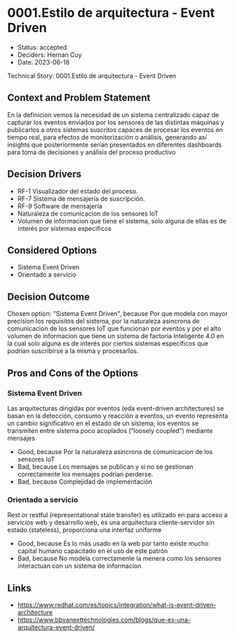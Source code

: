 # 0001.Estilo de arquitectura - Event Driven

* Status: accepted
* Deciders: Hernan Cuy
* Date: 2023-06-18

Technical Story: 0001.Estilo de arquitectura - Event Driven

## Context and Problem Statement

En la definicion vemos la necesidad de un sistema centralizado capaz de capturar los eventos enviados por los sensores de las distintas máquinas y publicarlos a otros sistemas suscritos capaces de procesar los eventos en tiempo real, para efectos de monitorización o análisis, generando así insights que posteriormente serían presentados en diferentes dashboards para toma de decisiones y análisis del proceso productivo

## Decision Drivers

* RF-1 Visualizador del estado del proceso.
* RF-7 Sistema de mensajería de suscripción.
* RF-9 Software de mensajería
* Naturaleza de comunicacion de los sensores IoT
* Volumen de informacion que tiene el sistema, solo alguna de ellas es de interés por sistemas especificos

## Considered Options

* Sistema Event Driven
* Orientado a servicio

## Decision Outcome

Chosen option: "Sistema Event Driven", because Por que modela con mayor precision los requisitos del sistema, por la naturaleza asincrona de comunicacion de los sensores IoT que funcionan por eventos y por el alto volumen de informacion que tiene un sistema de factoria Inteligente 4.0 en la cual solo alguna es de interés por ciertos sistemas especificos que podrian suscribirse a la misma y procesarlos.

## Pros and Cons of the Options

### Sistema Event Driven

Las arquitecturas dirigidas por eventos (eda event-driven architectures) se basan en la detección, consumo y reacción a eventos, un evento representa un cambio significativo en el estado de un sistema, los eventos se transmiten entre sistema poco acoplados (“loosely coupled”) mediante mensajes

* Good, because Por la naturaleza asincrona de comunicacion de los sensores IoT
* Bad, because Los mensajes se publican y si no se gestionan correctamente los mensajes podrian perderse.
* Bad, because Complejidad de implementación

### Orientado a servicio

Rest or restful (representational state transfer) es utilizado en para acceso a servicios web y desarrollo web, es una arquitectura cliente-servidor sin estado (stateless), proporciona una interfaz uniforme

* Good, because Es lo más usado en la web por tanto existe mucho capital humano capacitado en el uso de este patrón
* Bad, because No modela correctamente la menera como los sensores interactuan con un sistema de informacion

## Links

* https://www.redhat.com/es/topics/integration/what-is-event-driven-architecture
* https://www.bbvanexttechnologies.com/blogs/que-es-una-arquitectura-event-driven/

